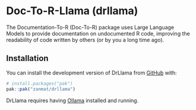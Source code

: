 
<!-- README.md is generated from README.Rmd. Please edit that file -->

# Doc-To-R-Llama (drllama)

<!-- badges: start -->
<!-- badges: end -->

The Documentation-To-R (Doc-To-R) package uses Large Language Models to
provide documentation on undocumented R code, improving the readability
of code written by others (or by you a long time ago).

## Installation

You can install the development version of DrLlama from
[GitHub](https://github.com/) with:

``` r
# install.packages("pak")
pak::pak("zanmat/drllama")
```

DrLlama requires having [Ollama](https://ollama.com/) installed and
running.
